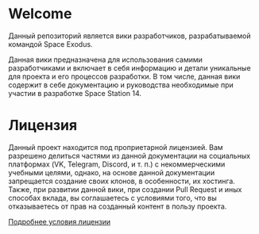# Welcome

Данный репозиторий является вики разработчиков, разрабатываемой командой Space Exodus.

Данная вики предназначена для использования самими разработчиками и включает в себя информацию и детали уникальные для проекта и его процессов разработки.
В том числе, данная вики содержит в себе документацию и руководства необходимые при участии в разработке Space Station 14.

# Лицензия

Данный проект находится под проприетарной лицензией. Вам разрешено делиться частями из данной документации на социальных платформах (VK, Telegram, Discord, и т. п.) с некоммерческими учебными целями, однако, на основе данной документации запрещается создание своих клонов, в особенности, их хостинга. Также, при развитии данной вики, при создании Pull Request и иных способах вклада, вы соглашаетесь с условиями того, что вы отказываетесь от прав на созданный контент в пользу проекта.

[Подробнее условия лицензии](LICENSE)
